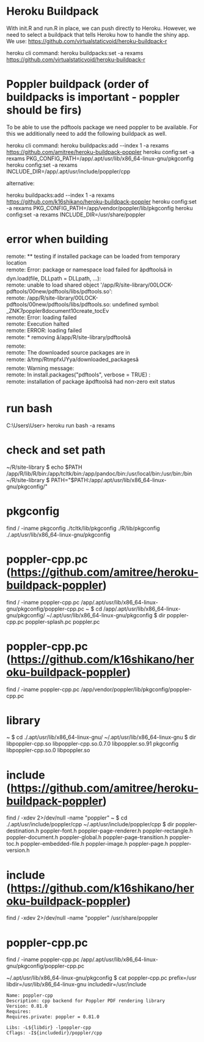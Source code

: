 # Heroku Buildpack
With init.R and run.R in place, we can push directly to Heroku.
However, we need to select a buildpack that tells Heroku how to handle the shiny app.
We use: https://github.com/virtualstaticvoid/heroku-buildpack-r

heroku cli command:
heroku buildpacks:set -a rexams https://github.com/virtualstaticvoid/heroku-buildpack-r

# Poppler buildpack (order of buildpacks is important - poppler should be firs)
To be able to use the pdftools package we need poppler to be available.
For this we additionally need to add the following buildpack as well.

heroku cli command:
heroku buildpacks:add --index 1 -a rexams https://github.com/amitree/heroku-buildpack-poppler
heroku config:set -a rexams PKG_CONFIG_PATH=/app/.apt/usr/lib/x86_64-linux-gnu/pkgconfig
heroku config:set -a rexams INCLUDE_DIR=/app/.apt/usr/include/poppler/cpp

alternative:

heroku buildpacks:add --index 1 -a rexams https://github.com/k16shikano/heroku-buildpack-poppler
heroku config:set -a rexams PKG_CONFIG_PATH=/app/vendor/poppler/lib/pkgconfig
heroku config:set -a rexams INCLUDE_DIR=/usr/share/poppler


# error when building
remote:        ** testing if installed package can be loaded from temporary location        
remote:        Error: package or namespace load failed for âpdftoolsâ in dyn.load(file, DLLpath = DLLpath, ...):        
remote:         unable to load shared object '/app/R/site-library/00LOCK-pdftools/00new/pdftools/libs/pdftools.so':        
remote:          /app/R/site-library/00LOCK-pdftools/00new/pdftools/libs/pdftools.so: undefined symbol: _ZNK7poppler8document10create_tocEv        
remote:        Error: loading failed        
remote:        Execution halted        
remote:        ERROR: loading failed        
remote:        * removing â/app/R/site-library/pdftoolsâ        
remote:                
remote:        The downloaded source packages are in        
remote:        	â/tmp/RtmpfxUYya/downloaded_packagesâ        
remote:        Warning message:        
remote:        In install.packages("pdftools", verbose = TRUE) :        
remote:          installation of package âpdftoolsâ had non-zero exit status

# run bash
C:\Users\User> heroku run bash -a rexams

# check and set path
~/R/site-library $ echo $PATH
	/app/R/lib/R/bin:/app/tcltk/bin:/app/pandoc/bin:/usr/local/bin:/usr/bin:/bin
~/R/site-library $ PATH="$PATH:/app/.apt/usr/lib/x86_64-linux-gnu/pkgconfig/"

# pkgconfig
find / -iname pkgconfig
	./tcltk/lib/pkgconfig
	./R/lib/pkgconfig
	./.apt/usr/lib/x86_64-linux-gnu/pkgconfig

# poppler-cpp.pc (https://github.com/amitree/heroku-buildpack-poppler)
find / -iname poppler-cpp.pc
	/app/.apt/usr/lib/x86_64-linux-gnu/pkgconfig/poppler-cpp.pc	
		~ $ cd /app/.apt/usr/lib/x86_64-linux-gnu/pkgconfig/
			~/.apt/usr/lib/x86_64-linux-gnu/pkgconfig $ dir
				poppler-cpp.pc  poppler-splash.pc  poppler.pc
				
# poppler-cpp.pc (https://github.com/k16shikano/heroku-buildpack-poppler)
find / -iname poppler-cpp.pc
	/app/vendor/poppler/lib/pkgconfig/poppler-cpp.pc			

# library
~ $ cd ./.apt/usr/lib/x86_64-linux-gnu/
	~/.apt/usr/lib/x86_64-linux-gnu $ dir
		libpoppler-cpp.so    libpoppler-cpp.so.0.7.0  libpoppler.so.91      pkgconfig
		libpoppler-cpp.so.0  libpoppler.so

# include (https://github.com/amitree/heroku-buildpack-poppler)
find / -xdev 2>/dev/null -name "poppler"
	~ $ cd ./.apt/usr/include/poppler/cpp
		~/.apt/usr/include/poppler/cpp $ dir
			poppler-destination.h    poppler-font.h    poppler-page-renderer.h    poppler-rectangle.h
			poppler-document.h       poppler-global.h  poppler-page-transition.h  poppler-toc.h
			poppler-embedded-file.h  poppler-image.h   poppler-page.h             poppler-version.h

# include (https://github.com/k16shikano/heroku-buildpack-poppler)
find / -xdev 2>/dev/null -name "poppler"
	/usr/share/poppler

# poppler-cpp.pc
find / -iname poppler-cpp.pc
	/app/.apt/usr/lib/x86_64-linux-gnu/pkgconfig/poppler-cpp.pc
	
~/.apt/usr/lib/x86_64-linux-gnu/pkgconfig $ cat poppler-cpp.pc
	prefix=/usr
	libdir=/usr/lib/x86_64-linux-gnu
	includedir=/usr/include

	Name: poppler-cpp
	Description: cpp backend for Poppler PDF rendering library
	Version: 0.81.0
	Requires:
	Requires.private: poppler = 0.81.0

	Libs: -L${libdir} -lpoppler-cpp
	Cflags: -I${includedir}/poppler/cpp
	